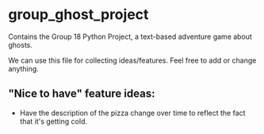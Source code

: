 # group_ghost_project
Contains the Group 18 Python Project, a text-based adventure game about ghosts.

We can use this file for collecting ideas/features. Feel free to add or change anything.

## "Nice to have" feature ideas:
  - Have the description of the pizza change over time to reflect the fact that it's getting cold.
